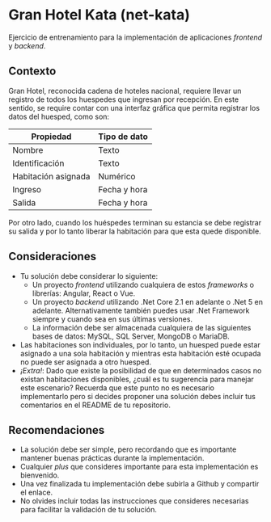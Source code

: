 # Gran Hotel Kata (net-kata)
Ejercicio de entrenamiento para la implementación de aplicaciones _frontend_ y _backend_.

## Contexto
Gran Hotel, reconocida cadena de hoteles nacional, requiere llevar un registro de todos los huespedes que ingresan por recepción. En este sentido, se require contar con una interfaz gráfica que permita registrar los datos del huesped, como son:

| Propiedad            | Tipo de dato | 
|----------------------|--------------|
| Nombre               | Texto        |
| Identificación       | Texto        |
| Habitación asignada  | Numérico     |
| Ingreso              | Fecha y hora |
| Salida               | Fecha y hora |

Por otro lado, cuando los huéspedes terminan su estancia se debe registrar su salida y por lo tanto liberar la habitación para que esta quede disponible.

## Consideraciones
- Tu solución debe considerar lo siguiente:
    - Un proyecto _frontend_ utilizando cualquiera de estos _frameworks_ o librerías: Angular, React o Vue.
    - Un proyecto _backend_ utilizando .Net Core 2.1 en adelante o .Net 5 en adelante. Alternativamente también puedes usar .Net Framework siempre y cuando sea en sus últimas versiones.
    - La información debe ser almacenada cualquiera de las siguientes bases de datos: MySQL, SQL Server, MongoDB o MariaDB.
- Las habitaciones son individuales, por lo tanto, un huesped puede estar asignado a una sola habitación y mientras esta habitación esté ocupada no puede ser asignada a otro huesped.
- *¡Extra!*: Dado que existe la posibilidad de que en determinados casos no existan habitaciones disponibles, ¿cuál es tu sugerencia para manejar este escenario? Recuerda que este punto no es necesario implementarlo pero si decides proponer una solución debes incluir tus comentarios en el README de tu repositorio.

## Recomendaciones
- La solución debe ser simple, pero recordando que es importante mantener buenas prácticas durante la implementación.
- Cualquier _plus_ que consideres importante para esta implementación es bienvenido. 
- Una vez finalizada tu implementación debe subirla a Github y compartir el enlace.
- No olvides incluir todas las instrucciones que consideres necesarias para facilitar la validación de tu solución.
